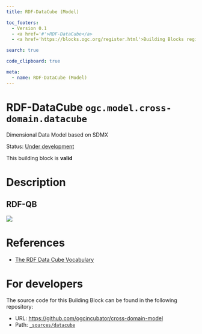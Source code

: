 ```yaml
---
title: RDF-DataCube (Model)

toc_footers:
  - Version 0.1
  - <a href='#'>RDF-DataCube</a>
  - <a href='https://blocks.ogc.org/register.html'>Building Blocks register</a>

search: true

code_clipboard: true

meta:
  - name: RDF-DataCube (Model)
---
```



# RDF-DataCube `ogc.model.cross-domain.datacube`

Dimensional Data Model based on SDMX

<p class="status">
    <span data-rainbow-uri="http://www.opengis.net/def/status">Status</span>:
    <a href="http://www.opengis.net/def/status/under-development" target="_blank" data-rainbow-uri>Under development</a>
</p>

<aside class="success">
This building block is <strong>valid</strong>
</aside>

# Description

## RDF-QB 

![](https://www.w3.org/TR/vocab-data-cube/images/qb-fig1.png)


# References

* [The RDF Data Cube Vocabulary](https://www.w3.org/TR/vocab-data-cube/)

# For developers

The source code for this Building Block can be found in the following repository:

* URL: <a href="https://github.com/ogcincubator/cross-domain-model" target="_blank">https://github.com/ogcincubator/cross-domain-model</a>
* Path:
<code><a href="https://github.com/ogcincubator/cross-domain-model/blob/HEAD/_sources/datacube" target="_blank">_sources/datacube</a></code>

